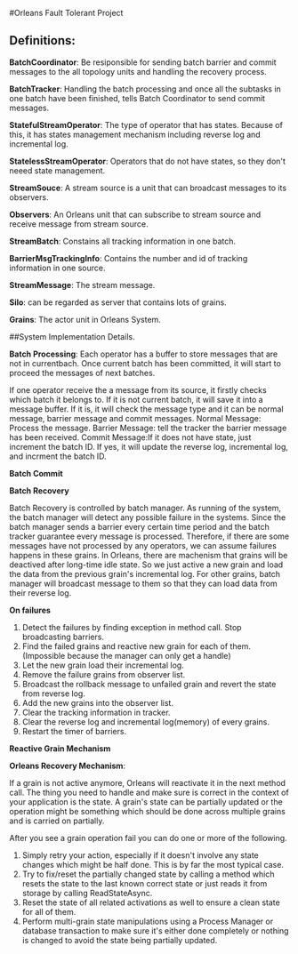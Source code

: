 #Orleans Fault Tolerant Project

## Definitions:

**BatchCoordinator**: Be resiponsible for sending batch barrier and commit messages to the 
all topology units and handling the recovery process. 

**BatchTracker**: Handling the batch processing and once all the subtasks in one batch have
been finished, tells Batch Coordinator to send commit messages.

**StatefulStreamOperator**: The type of operator that has states. Because of this, it has 
states management mechanism including reverse log and incremental log. 

**StatelessStreamOperator**: Operators that do not have states, so they don't neeed state
management. 

**StreamSouce**: A stream source is a unit that can broadcast messages to its observers.

**Observers**: An Orleans unit that can subscribe to stream source and receive message 
from stream source. 

**StreamBatch**: Constains all tracking information in one batch. 

**BarrierMsgTrackingInfo**: Contains the number and id of tracking information in 
one source.

**StreamMessage**: The stream message. 

**Silo**: can be regarded as server that contains lots of grains. 

**Grains**: The actor unit in Orleans System. 

##System Implementation Details. 

**Batch Processing**: 
Each operator has a buffer to store messages that are not in currentbach. 
Once current batch has been committed, it will start to proceed the messages
of next batches. 

If one operator receive the a message from its source, it firstly checks
which batch it belongs to. If it is not current batch, it will save it into a
message buffer. If it is, it will check the message type and it can be normal 
message, barrier message and commit messages.
Normal Message: Process the message. 
Barrier Message: tell the tracker the barrier message has been received. 
Commit Message:If it does not have state, just increment the batch ID. 
If yes, it will update the reverse log, incremental log, and incrment the 
batch ID.

**Batch Commit** 

**Batch Recovery**

Batch Recovery is controlled by batch manager. As running of the system, 
the batch manager will detect any possible failure in the systems. Since 
the batch manager sends a barrier every certain time period and the batch
tracker guarantee every message is processed. Therefore, if there are some
messages have not processed by any operators, we can assume failures happens
in these grains. In Orleans, there are machenism that grains will be 
deactived after long-time idle state. So we just active a new grain and load
the data from the previous grain's incremental log. For other grains, batch manager
will broadcast message to them so that they can load data from their reverse log.

**On failures**
1. Detect the failures by finding exception in method call. Stop broadcasting barriers. 
2. Find the failed grains and reactive new grain for each of them. (Impossible because the manager can only get a handle)
3. Let the new grain load their incremental log. 
4. Remove the failure grains from observer list.
5. Broadcast the rollback message to unfailed grain and revert the state from reverse log.
6. Add the new grains into the observer list. 
7. Clear the tracking information in tracker.
8. Clear the reverse log and incremental log(memory) of every grains.
9. Restart the timer of barriers. 

**Reactive Grain Mechanism**


**Orleans Recovery Mechanism**: 

If a grain is not active anymore, Orleans will reactivate it in the next method call. The
thing you need to handle and make sure is correct in the context of your application is the
state. A grain's state can be partially updated or the operation might be something which 
should be done across multiple grains and is carried on partially. 

After you see a grain operation fail you can do one or more of the following.

1. Simply retry your action, especially if it doesn't involve any state changes which might be half done. This is by far the most typical case.
2. Try to fix/reset the partially changed state by calling a method which resets the state to the last known correct state or just reads it from storage by calling ReadStateAsync.
3. Reset the state of all related activations as well to ensure a clean state for all of them.
4. Perform multi-grain state manipulations using a Process Manager or database transaction to make sure it's either done completely or nothing is changed to avoid the state being partially updated.